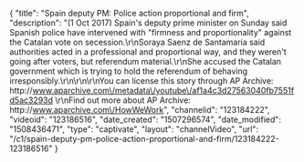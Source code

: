 {
    "title": "Spain deputy PM: Police action proportional and firm",
    "description": "(1 Oct 2017) Spain's deputy prime minister on Sunday said Spanish police have intervened with \"firmness and proportionality\" against the Catalan vote on secession.\r\nSoraya Saenz de Santamaria said authorities acted in a professional and proportional way, and they weren't going after voters, but referendum material.\r\nShe accused the Catalan government which is trying to hold the referendum of behaving irresponsibly.\r\n\r\n\r\nYou can license this story through AP Archive: http:\/\/www.aparchive.com\/metadata\/youtube\/af1a4c3d27563040fb7551fd5ac3293d \r\nFind out more about AP Archive: http:\/\/www.aparchive.com\/HowWeWork",
    "channelid": "123184222",
    "videoid": "123186516",
    "date_created": "1507296574",
    "date_modified": "1508436471",
    "type": "captivate",
    "layout": "channelVideo",
    "url": "\/c1\/spain-deputy-pm-police-action-proportional-and-firm\/123184222-123186516"
}
